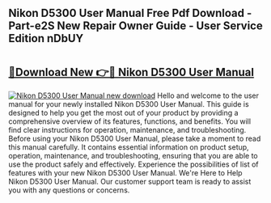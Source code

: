 ## Nikon D5300 User Manual Free Pdf Download - Part-e2S New Repair Owner Guide - User Service Edition nDbUY

# <h2><a href="http://cf27857.oget.top/?id=Nikon+D5300+User+Manual">🔗Download New 👉🔴 Nikon D5300 User Manual</a></h2>

[![Nikon D5300 User Manual new download](https://i.imgur.com/5g1atiW.png)](http://cf27857.oget.top/?id=Nikon+D5300+User+Manual)
Hello and welcome to the user manual for your newly installed Nikon D5300 User Manual. This guide is designed to help you get the most out of your product by providing a comprehensive overview of its features, functions, and benefits. You will find clear instructions for operation, maintenance, and troubleshooting. Before using your Nikon D5300 User Manual, please take a moment to read this manual carefully. It contains essential information on product setup, operation, maintenance, and troubleshooting, ensuring that you are able to use the product safely and effectively. Experience the possibilities of list of features with your new Nikon D5300 User Manual. We're Here to Help Nikon D5300 User Manual. Our customer support team is ready to assist you with any questions or concerns.
